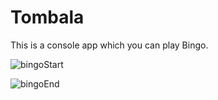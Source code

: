 # Tombala
This is a console app which you can play Bingo.

![bingoStart](https://user-images.githubusercontent.com/72672033/210775435-ab8e26bd-7b98-4c48-88e4-94c89723f525.png)

![bingoEnd](https://user-images.githubusercontent.com/72672033/210775604-3700d1fb-55bd-4c68-a732-0fd5e668a4bc.png)




